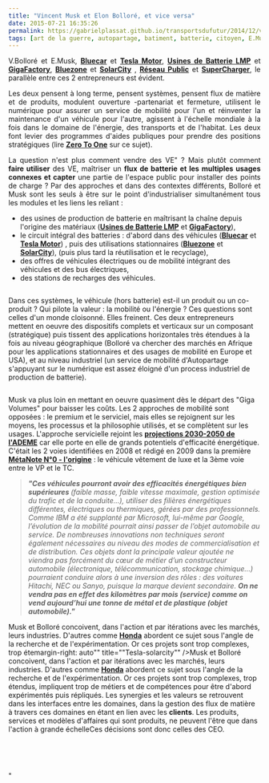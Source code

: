 ```yaml
---
title: "Vincent Musk et Elon Bolloré, et vice versa"
date: 2015-07-21 16:35:26
permalink: https://gabrielplassat.github.io/transportsdufutur/2014/12/vincent-musk-et-elon-bollore-et-vice-versa.htmlart
tags: [art de la guerre, autopartage, batiment, batterie, citoyen, E.Musk, économie fonctionnalité, innovation, pensée complexe, plate-forme, Service de mobilité]
---
```


<p style="text-align: justify">V.Bolloré et E.Musk, <a href="http://www.bluecar.fr/" target="_blank"><strong>Bluecar</strong></a> et <a href="http://www.teslamotors.com/fr_FR/" target="_blank"><strong>Tesla Motor</strong></a>, <a href="http://www.usinenouvelle.com/article/bollore-le-secret-est-dans-la-batterie.N205128" target="_blank"><strong>Usines de Batterie LMP</strong></a> et <a href="http://www.santacruzsentinel.com/business/20141214/tesla-gigafactory-elon-musks-vision-may-be-game-changer-for-utilities" target="_blank"><strong>GigaFactory</strong></a>, <a href="http://www.lefigaro.fr/societes/2014/12/13/20005-20141213ARTFIG00007-bollore-commence-l-essaimage-des-bluezones-en-afrique.php" target="_blank"><strong>Bluezone</strong></a> et <strong><a href="http://www.solarcity.com/" target="_blank">SolarCity</a></strong> , <a href="http://www.actu-environnement.com/ae/news/bollore-candidat-operateur-national-borne-ve-23438.php4" target="_blank"><strong>Réseau Public</strong></a> et <a href="http://www.teslamotors.com/fr_BE/supercharger" target="_blank"><strong>SuperCharger</strong></a>, le parallèle entre ces 2 entrepreneurs est évident.</p> <p style="text-align: justify">Les deux pensent à long terme, pensent systèmes, pensent flux de matière et de produits, modulent ouverture -partenariat et fermeture, utilisent le numérique pour assurer un service de mobilité pour l'un et réinventer la maintenance d'un véhicule pour l'autre, agissent à l'échelle mondiale à la fois dans le domaine de l'énergie, des transports et de l'habitat. Les deux font levier des programmes d'aides publiques pour prendre des positions stratégiques (lire <a href="http://zerotoonebook.com/" target="_blank"><strong>Zero To One</strong></a> sur ce sujet).</p> <p style="text-align: justify">La question n'est plus comment vendre des VE" ? Mais plutôt comment <strong>faire utiliser</strong> des VE, maîtriser un <strong>flux de batterie et les multiples usages connexes et capter</strong> une partie de l'espace public pour installer des points de charge ? Par des approches et dans des contextes différents, Bolloré et Musk sont les seuls à être sur le point d'industrialiser simultanément tous les modules et les liens les reliant :</p> <p style=""text-align: justify""></p>  <!--more-->  <ul> <li>des usines de production de batterie en maîtrisant la chaîne depuis l'origine des matériaux (<a href=""http://www.usinenouvelle.com/article/bollore-le-secret-est-dans-la-batterie.N205128"" target=""_blank""><strong>Usines de Batterie LMP</strong></a> et <a href=""http://www.santacruzsentinel.com/business/20141214/tesla-gigafactory-elon-musks-vision-may-be-game-changer-for-utilities"" target=""_blank""><strong>GigaFactory</strong></a>),</li> <li>le circuit intégral des batteries : d'abord dans des véhicules (<a href=""http://www.bluecar.fr/"" target=""_blank""><strong>Bluecar</strong></a> et <a href=""http://www.teslamotors.com/fr_FR/"" target=""_blank""><strong>Tesla Motor</strong></a>) , puis des utilisations stationnaires (<a href=""http://www.lefigaro.fr/societes/2014/12/13/20005-20141213ARTFIG00007-bollore-commence-l-essaimage-des-bluezones-en-afrique.php"" target=""_blank""><strong>Bluezone</strong></a> et <strong><a href=""http://www.solarcity.com/"" target=""_blank"">SolarCity</a></strong>), (puis plus tard la réutilisation et le recyclage),</li> <li>des offres de véhicules électriques ou de mobilité intégrant des véhicules et des bus électriques,</li> <li>des stations de recharges des véhicules.</li> </ul> <p><a class=""asset-img-link"" href="https://gabrielplassat.github.io/transportsdufutur/wp-content/uploads/sites/6/old/6a0120a66d2ad4970b01b8d0ab868d970c-pi.png""><img alt=""Blue"" class=""asset  asset-image at-xid-6a0120a66d2ad4970b01b8d0ab868d970c img-responsive"" src=""/wp-content/uploads/sites/6/old/6a0120a66d2ad4970b01b8d0ab868d970c-500wi.png"" style=""margin-left: automargin-right: auto"" title=""Blue"" /></a></p> <p style=""text-align: justify"">Dans ces systèmes, le véhicule (hors batterie) est-il un produit ou un co-produit ? Qui pilote la valeur : la mobilité ou l'énergie ? Ces questions sont celles d'un monde cloisonné. Elles freinent. Ces deux entrepreneurs mettent en oeuvre des dispositifs complets et verticaux sur un composant (stratégique) puis tissent des applications horizontales très étendues à la fois au niveau géographique (Bolloré va chercher des marchés en Afrique pour les applications stationnaires et des usages de mobilité en Europe et USA), et au niveau industriel (un service de mobilité d'Autopartage s'appuyant sur le numérique est assez éloigné d'un process industriel de production de batterie).</p> <p style=""text-align: justify""><a class=""asset-img-link"" href="https://gabrielplassat.github.io/transportsdufutur/wp-content/uploads/sites/6/old/6a0120a66d2ad4970b01bb07c6844c970d-pi.png""><img alt=""Bluemonde"" class=""asset  asset-image at-xid-6a0120a66d2ad4970b01bb07c6844c970d img-responsive"" src=""/wp-content/uploads/sites/6/old/6a0120a66d2ad4970b01bb07c6844c970d-500wi.png"" style=""margin-left: automargin-right: auto"" title=""Bluemonde"" /></a></p> <p style=""text-align: justify"">Musk va plus loin en mettant en oeuvre quasiment dès le départ des "Giga Volumes" pour baisser les coûts. Les 2 approches de mobilité sont opposées : le premium et le serviciel, mais elles se rejoignent sur les moyens, les processus et la philosophie utilisés, et se complètent sur les usages. L'approche servicielle rejoint les <a href="https://gabrielplassat.github.io/transportsdufutur/2013/04/visions-energetiques-2030-2050-complements-transports-mobilites.html"" target=""_blank""><strong>projections 2030-2050 de l'ADEME</strong></a> car elle porte en elle de grands potentiels d'efficacité énergétique. C'était les 2 voies identifiées en 2008 et rédigé en 2009 dans la première <a href="https://gabrielplassat.github.io/transportsdufutur/2009/11/le-passage-de-lobjet-vehicule-aux-services-de-mobilite-une-chance.html"" target=""_blank""><strong>MétaNote N°0 - l'origine</strong></a> : le véhicule vêtement de luxe et la 3ème voie entre le VP et le TC.</p> <blockquote> <p style=""text-align: justify""><span style=""font-size: 10pt""><em><strong>"Ces véhicules pourront avoir des efficacités énergétiques bien supérieures </strong>(faible masse, faible vitesse maximale, gestion optimisée du trafic et de la conduite…), utiliser des filières énergétiques différentes, électriques ou thermiques, gérées par des professionnels. Comme IBM a été supplanté par Microsoft, lui-même par Google, l’évolution de la mobilité pourrait ainsi passer de l’objet automobile au service. De nombreuses innovations non techniques seront également nécessaires au niveau des modes de commercialisation et de distribution. Ces objets dont la principale valeur ajoutée ne viendra pas forcément du cœur de métier d’un constructeur automobile (électronique, télécommunication, stockage chimique…) pourraient conduire alors à une inversion des rôles : des voitures Hitachi, NEC ou Sanyo, puisque la marque devient secondaire. <strong>On ne vendra pas en effet des kilomètres par mois (service) comme on vend aujourd’hui une tonne de métal et de plastique (objet automobile)."</strong></em></span></p> </blockquote> <p style=""text-align: justify""><a class=""asset-img-link"" href="https://gabrielplassat.github.io/transportsdufutur/wp-content/uploads/sites/6/old/6a0120a66d2ad4970b01b8d0ab8a97970c-pi.png""><img alt=""Tesla-solarcity"" class=""asset  asset-image at-xid-6a0120a66d2ad4970b01b8d0ab8a97970c img-responsive"" src=""/wp-content/uploads/sites/6/old/6a0120a66d2ad4970b01b8d0ab8a97970c-500wi.png"" style=""margin-left: automargin-right: auto"" title=""Tesla-solarcity"" /></a>Musk et Bolloré concoivent, dans l'action et par itérations avec les marchés, leurs industries. D'autres comme <a href=""http://www.hondasmarthome.com/post/81341627614/car-companies-take-expertise-in-battery-power"" target=""_blank""><strong>Honda</strong></a> abordent ce sujet sous l'angle de la recherche et de l'expérimentation. Or ces projets sont trop complexes, trop étemargin-right: auto"" title=""Tesla-solarcity"" /></a>Musk et Bolloré concoivent, dans l'action et par itérations avec les marchés, leurs industries. D'autres comme <a href=""http://www.hondasmarthome.com/post/81341627614/car-companies-take-expertise-in-battery-power"" target=""_blank""><strong>Honda</strong></a> abordent ce sujet sous l'angle de la recherche et de l'expérimentation. Or ces projets sont trop complexes, trop étendus, impliquent trop de métiers et de compétences pour être d'abord expérimentés puis répliqués. Les synergies et les valeurs se retrouvent dans les interfaces entre les domaines, dans la gestion des flux de matière à travers ces domaines en étant en lien avec les <strong>clients</strong>. Les produits, services et modèles d'affaires qui sont produits, ne peuvent l'être que dans l'action à grande échelleCes décisions sont donc celles des CEO.</p> <p style=""text-align: justify""> </p> <p style=""text-align: justify""> </p>"
